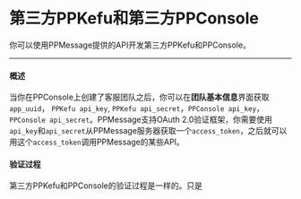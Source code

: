 # 第三方PPKefu和第三方PPConsole

你可以使用PPMessage提供的API开发第三方PPKefu和PPConsole。

--------

#### 概述
当你在PPConsole上创建了客服团队之后，你可以在**团队基本信息**界面获取`app_uuid`， `PPKefu api_key`, `PPKefu api_secret`，`PPConsole api_key`，`PPConsole api_secret`。PPMessage支持OAuth 2.0验证框架，你需要使用`api_key`和`api_secret`从PPMessage服务器获取一个`access_token`，之后就可以用这个`access_token`调用PPMessage的某些API。

#### 验证过程
第三方PPKefu和PPConsole的验证过程是一样的。只是




